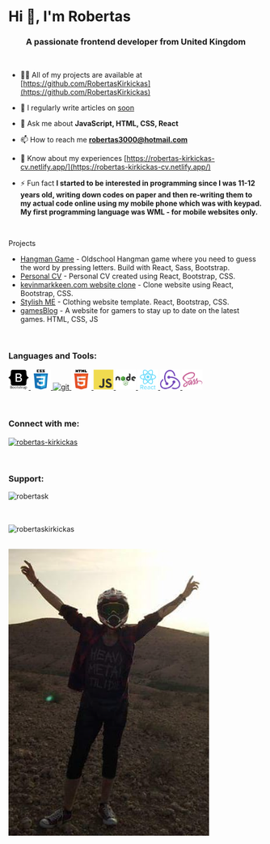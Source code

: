 <h1 align="left">Hi 👋, I'm Robertas</h1>
<h3 align="center">A passionate frontend developer from United Kingdom</h3>
<br />

- 👨‍💻 All of my projects are available at [https://github.com/RobertasKirkickas](https://github.com/RobertasKirkickas)

- 📝 I regularly write articles on [soon](soon)

- 💬 Ask me about **JavaScript, HTML, CSS, React**

- 📫 How to reach me **robertas3000@hotmail.com**

- 📄 Know about my experiences [https://robertas-kirkickas-cv.netlify.app/](https://robertas-kirkickas-cv.netlify.app/)

- ⚡ Fun fact **I started to be interested in programming since I was 11-12 years old, writing down codes on paper and then re-writing them to my actual code online using my mobile phone which was with keypad. My first programming language was WML - for mobile websites only.**

<br />

Projects
- [Hangman Game](https://github.com/RobertasKirkickas/Hangman-game) - Oldschool Hangman game where you need to guess the word by pressing letters. 
  Build with React, Sass, Bootstrap.
- [Personal CV](https://github.com/RobertasKirkickas/CV) - Personal CV created using React, Bootstrap, CSS.
- [kevinmarkkeen.com website clone](https://github.com/RobertasKirkickas/kevinmarkkeen-website-clone) - Clone website using React, Bootstrap, CSS.
- [Stylish ME](https://github.com/RobertasKirkickas/Stylish-me) - Clothing website template. React, Bootstrap, CSS.
- [gamesBlog](https://github.com/RobertasKirkickas/Scripts/tree/master/gamesBlog) - A website for gamers to stay up to date on the latest games. HTML, CSS, JS

<br />

<h3 align="left">Languages and Tools:</h3>
<p align="left"> <a href="https://getbootstrap.com" target="_blank" rel="noreferrer"> <img src="https://raw.githubusercontent.com/devicons/devicon/master/icons/bootstrap/bootstrap-plain-wordmark.svg" alt="bootstrap" width="40" height="40"/> </a> <a href="https://www.w3schools.com/css/" target="_blank" rel="noreferrer"> <img src="https://raw.githubusercontent.com/devicons/devicon/master/icons/css3/css3-original-wordmark.svg" alt="css3" width="40" height="40"/> </a> <a href="https://git-scm.com/" target="_blank" rel="noreferrer"> <img src="https://www.vectorlogo.zone/logos/git-scm/git-scm-icon.svg" alt="git" width="40" height="40"/> </a> <a href="https://www.w3.org/html/" target="_blank" rel="noreferrer"> <img src="https://raw.githubusercontent.com/devicons/devicon/master/icons/html5/html5-original-wordmark.svg" alt="html5" width="40" height="40"/> </a> <a href="https://developer.mozilla.org/en-US/docs/Web/JavaScript" target="_blank" rel="noreferrer"> <img src="https://raw.githubusercontent.com/devicons/devicon/master/icons/javascript/javascript-original.svg" alt="javascript" width="40" height="40"/> </a>  <a href="https://nodejs.org" target="_blank" rel="noreferrer"> <img src="https://raw.githubusercontent.com/devicons/devicon/master/icons/nodejs/nodejs-original-wordmark.svg" alt="nodejs" width="40" height="40"/> </a> <a href="https://reactjs.org/" target="_blank" rel="noreferrer"> <img src="https://raw.githubusercontent.com/devicons/devicon/master/icons/react/react-original-wordmark.svg" alt="react" width="40" height="40"/> </a> <a href="https://redux.js.org" target="_blank" rel="noreferrer"> <img src="https://raw.githubusercontent.com/devicons/devicon/master/icons/redux/redux-original.svg" alt="redux" width="40" height="40"/> </a> <a href="https://sass-lang.com" target="_blank" rel="noreferrer"> <img src="https://raw.githubusercontent.com/devicons/devicon/master/icons/sass/sass-original.svg" alt="sass" width="40" height="40"/> </a> </p>
<br />
<h3 align="left">Connect with me:</h3>
<p align="left">
<a href="https://linkedin.com/in/robertas-kirkickas" target="blank"><img align="center" src="https://raw.githubusercontent.com/rahuldkjain/github-profile-readme-generator/master/src/images/icons/Social/linked-in-alt.svg" alt="robertas-kirkickas" height="30" width="40" /></a>
</p>
<br />
<h3 align="left">Support:</h3>
<p><a href="https://www.buymeacoffee.com/robertask"> <img align="left" src="https://cdn.buymeacoffee.com/buttons/v2/default-yellow.png" height="50" width="210" alt="robertask" /></a></p><br><br>
<br />
<p align="left"> <img src="https://komarev.com/ghpvc/?username=robertaskirkickas&label=Profile%20views&color=0e75b6&style=flat" alt="robertaskirkickas" /> </p>
<br />

<img src="https://github.com/RobertasKirkickas/RobertasKirkickas/blob/main/me.png" alt="Me">

